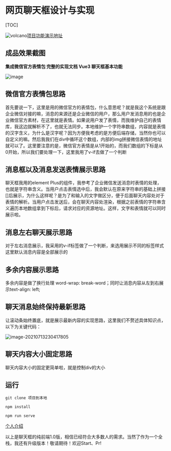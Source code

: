 # 网页聊天框设计与实现



[TOC]

![volcano](https://github.githubassets.com/images/icons/emoji/unicode/1f30b.png)[项目功能演示地址](https://www.yuque.com/yingwenerjie/er48g3/ruzb6h)



## 成品效果截图

**集成微信官方表情包 完整的实现文档 Vue3 聊天框基本功能**

![image](https://cdn.jsdelivr.net/gh/laobingcxy/img/20210713225834)









## 微信官方表情包思路



首先要说一下，这里是用的微信官方的表情包，什么意思呢？就是我这个系统是跟企业微信对接的嘛，消息的来源还是企业微信的用户，那么用户发消息用的也是企业微信官方素材，在这里就是表情。如果说用户发了表情，而我维护自己的表情库，我这边就解析不了，也就无法同步。本地维护一个字符串数组，内容就是表情的汉字含义，为什么是汉字呢？因为方便我考虑的是方便后端存储，当然你也可以自定义的嘛。然后我我们在div中循环这个数组，内部的img拼接微信表情的地址就可以了。这里要注意的是，微信官方表情是从1开始的，而我们数组的下标是从0开始，所以我们要处理一下，这里我用了v-if去做了一个判断



## 消息框以及消息发送表情展示思路

聊天框我用的element Plus的组件，我参考了企业微信发送消息时表情的处理，也就是字符串含义。当用户点击表情选中后，我会默认在原来字符串的基础上拼接[]后展示，为什么这样呢？是为了和输入的文字做区分，便于后面聊天内容处对于表情的解析。当用户点击发送后，会在聊天内容处渲染，根据之前表情的字符串含义遍历本地数组拿到下标后，请求对应的资源地址。这样，文字和表情就可以同时展示啦。



## 消息左右聊天展示思路

对于左右消息展示，我采用的v-if标签做了一个判断，来选用展示不同的标签样式这里默认消息内容是全部展示的



## 多余内容展示思路

多余内容是做了换行处理 word-wrap: break-word；同时让消息内容从左到右展示text-align: left;





## 聊天消息始终保持最新思路

让滚动条始终置底，就是展示最新内容的实现思路，这里我们不赘述具体知识点，以下为关键代码：

![image-20210713230417805](https://cdn.jsdelivr.net/gh/laobingcxy/img/20210713230417)







## 聊天内容大小固定思路

聊天内容大小的固定更简单啦，就是控制div的大小





## 运行



```
git clone 项目到本地

npm install

npm run serve
```



[个人介绍](https://www.yuque.com/yingwenerjie)  



以上是聊天框的纯前端1.0版，相信已经符合大多数人的需求。当然了作为一个全栈，我还有升级版本！敬请期待！欢迎Start、Pr!
